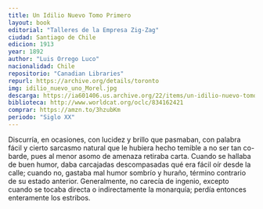 ```yaml
---
title: Un Idilio Nuevo Tomo Primero
layout: book
editorial: "Talleres de la Empresa Zig-Zag"
ciudad: Santiago de Chile
edicion: 1913
year: 1892
author: "Luis Orrego Luco"
nacionalidad: Chile
repositorio: "Canadian Libraries"
repurl: https://archive.org/details/toronto 
img: idilio_nuevo_uno_Morel.jpg
descarga: https://ia601406.us.archive.org/22/items/un-idilio-nuevo-tomo-i-luis-orrego-luco/Un%20idilio%20nuevo%20Tomo%20I%20-%20Luis%20Orrego%20Luco.pdf
biblioteca: http://www.worldcat.org/oclc/834162421
comprar: https://amzn.to/3hzubKm
periodo: "Siglo XX"
---
```

 

Discurría, en ocasiones, con lucidez y brillo que pasmaban, con palabra fácil y cierto sarcasmo natural que le hubiera hecho temible a no ser tan co- barde, pues al menor asomo de amenaza retiraba carta. Cuando se hallaba de buen humor, daba carcajadas descompasadas qué era fácil oír desde la calle; cuando no, gastaba mal humor sombrío y huraño, término contrario de su estado anterior. Generalmente, no carecía de ingenio, excepto cuando se tocaba directa o indirectamente la monarquía; perdía entonces enteramente los estribos.
